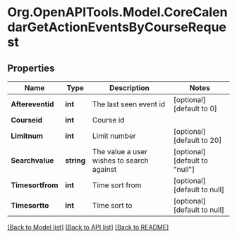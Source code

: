 # Org.OpenAPITools.Model.CoreCalendarGetActionEventsByCourseRequest

## Properties

Name | Type | Description | Notes
------------ | ------------- | ------------- | -------------
**Aftereventid** | **int** | The last seen event id | [optional] [default to 0]
**Courseid** | **int** | Course id | 
**Limitnum** | **int** | Limit number | [optional] [default to 20]
**Searchvalue** | **string** | The value a user wishes to search against | [optional] [default to "null"]
**Timesortfrom** | **int** | Time sort from | [optional] [default to null]
**Timesortto** | **int** | Time sort to | [optional] [default to null]

[[Back to Model list]](../README.md#documentation-for-models) [[Back to API list]](../README.md#documentation-for-api-endpoints) [[Back to README]](../README.md)

